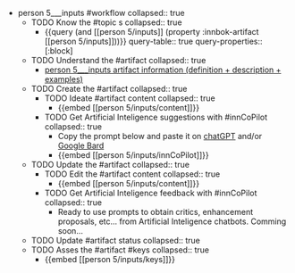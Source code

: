 
- person 5___inputs #workflow
   collapsed:: true
  - TODO Know the #topic s
    collapsed:: true
    - {{query (and [[person 5/inputs]] (property :innbok-artifact [[person 5/inputs]]))}}
      query-table:: true
      query-properties:: [:block]
  - TODO Understand the #artifact
    collapsed:: true
    - [person 5___inputs artifact information (definition + description + examples)](https://go.innbok.com/#/page/innBoK%2Fperson-%28id%29%2Finputs%2Finfo)
  - TODO Create the #artifact
     collapsed:: true
    - TODO Ideate #artifact content
      collapsed:: true
      - {{embed [[person 5/inputs/content]]}}
    - TODO Get Artificial Inteligence suggestions with #innCoPilot
      collapsed:: true
      - Copy the prompt below and paste it on [chatGPT](https://chat.openai.com) and/or [Google Bard](https://bard.google.com/chat)
      - {{embed [[person 5/inputs/innCoPilot]]}}
  - TODO Update the #artifact
    collapsed:: true
    - TODO Edit the #artifact content
     collapsed:: true
      - {{embed [[person 5/inputs/content]]}}
    - TODO Get Artificial Inteligence feedback with #innCoPilot
      collapsed:: true
      - Ready to use prompts to obtain critics, enhancement proposals, etc... from Artificial Inteligence chatbots. Comming soon...
  - TODO Update #artifact status
    collapsed:: true
  - TODO Asses the #artifact #keys
    collapsed:: true
    - {{embed [[person 5/inputs/keys]]}}








